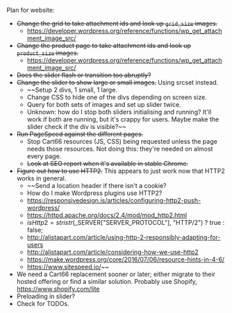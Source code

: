 Plan for website:

*   ~~Change the grid to take attachment ids and look up `grid_size` images.~~
    *   https://developer.wordpress.org/reference/functions/wp_get_attachment_image_src/
*   ~~Change the product page to take attachment ids and look up `product_size`
    images.~~
    *   https://developer.wordpress.org/reference/functions/wp_get_attachment_image_src/
*   ~~Does the slider flash or transition too abruptly?~~
*   ~~Change the slider to show large or small images.~~  Using srcset instead.
    *   ~~Setup 2 divs, 1 small, 1 large.
    *   Change CSS to hide one of the divs depending on screen size.
    *   Query for both sets of images and set up slider twice.
    *   Unknown: how do I stop both sliders initialising and running?  It'll
        work if both are running, but it's crappy for users.  Maybe make the
        slider check if the div is visible?~~
*   ~~Run PageSpeed against the different pages.~~
    *   Stop Cart66 resources (JS, CSS) being requested unless the page needs
        those resources.  Not doing this: they're needed on almost every page.
    *   ~~Look at SEO report when it's available in stable Chrome.~~
*   ~~Figure out how to use HTTP2.~~  This appears to just work now that HTTP2
    works in general.
    *   ~~Send a location header if there isn't a cookie?
    *   How do I make Wordpress plugins use HTTP2?
    *   https://responsivedesign.is/articles/configuring-http2-push-wordpress/
    *   https://httpd.apache.org/docs/2.4/mod/mod_http2.html
    *   $isHttp2 = stristr($_SERVER["SERVER_PROTOCOL"], "HTTP/2") ? true : false;
    *   http://alistapart.com/article/using-http-2-responsibly-adapting-for-users
    *   http://alistapart.com/article/considering-how-we-use-http2
    *   https://make.wordpress.org/core/2016/07/06/resource-hints-in-4-6/
    *   https://www.sitespeed.io/~~
*   We need a Cart66 replacement sooner or later; either migrate to their hosted
    offering or find a similar solution.  Probably use Shopify,
    https://www.shopify.com/lite
*   Preloading in slider?
*   Check for TODOs.
